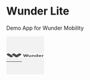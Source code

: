 # Wunder Lite
Demo App for Wunder Mobility

<img src="https://github.com/saketp18/Wunder-Lite/blob/master/screenshots/Launcher.jpeg" width="100" height="100"/>
